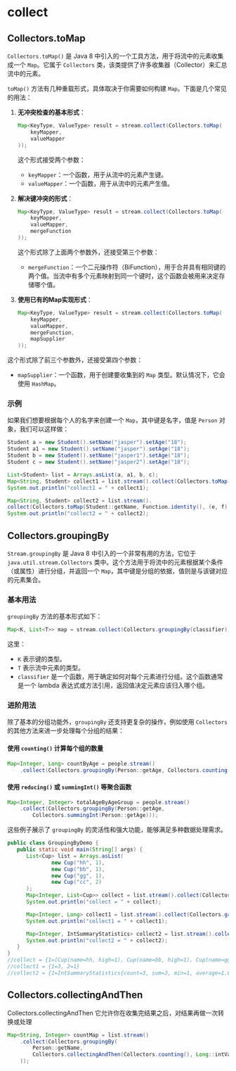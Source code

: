 # collect

## Collectors.toMap

`Collectors.toMap()` 是 Java 8 中引入的一个工具方法，用于将流中的元素收集成一个 `Map`。它属于 `Collectors` 类，该类提供了许多收集器（Collector）来汇总流中的元素。

`toMap()` 方法有几种重载形式，具体取决于你需要如何构建 `Map`。下面是几个常见的用法：

1. **无冲突检查的基本形式**：
   ```java
   Map<KeyType, ValueType> result = stream.collect(Collectors.toMap(
       keyMapper,
       valueMapper
   ));
   ```
   这个形式接受两个参数：
    - `keyMapper`：一个函数，用于从流中的元素产生键。
    - `valueMapper`：一个函数，用于从流中的元素产生值。

2. **解决键冲突的形式**：
   ```java
   Map<KeyType, ValueType> result = stream.collect(Collectors.toMap(
       keyMapper,
       valueMapper,
       mergeFunction
   ));
   ```
   这个形式除了上面两个参数外，还接受第三个参数：
    - `mergeFunction`：一个二元操作符（BiFunction），用于合并具有相同键的两个值。当流中有多个元素映射到同一个键时，这个函数会被用来决定存储哪个值。

3. **使用已有的Map实现形式**：
   ```java
   Map<KeyType, ValueType> result = stream.collect(Collectors.toMap(
       keyMapper,
       valueMapper,
       mergeFunction,
       mapSupplier
   ));
   ```
这个形式除了前三个参数外，还接受第四个参数：
- `mapSupplier`：一个函数，用于创建要收集到的 `Map` 类型。默认情况下，它会使用 `HashMap`。

### 示例

如果我们想要根据每个人的名字来创建一个 `Map`，其中键是名字，值是 `Person` 对象，我们可以这样做：

``` java
Student a = new Student().setName("jasper").setAge("18");
Student a1 = new Student().setName("jasper").setAge("18");
Student b = new Student().setName("jasper1").setAge("18");
Student c = new Student().setName("jasper2").setAge("18");

List<Student> list = Arrays.asList(a, a1, b, c);
Map<String, Student> collect1 = list.stream().collect(Collectors.toMap(Student::getName, Function.identity(), (e, f) -> e));
System.out.println("collect1 = " + collect1);

Map<String, Student> collect2 = list.stream().
collect(Collectors.toMap(Student::getName, Function.identity(), (e, f) -> e,LinkedHashMap::new));
System.out.println("collect2 = " + collect2);

```


## Collectors.groupingBy

`Stream.groupingBy` 是 Java 8 中引入的一个非常有用的方法，它位于 `java.util.stream.Collectors` 类中。这个方法用于将流中的元素根据某个条件（或属性）进行分组，并返回一个 `Map`，其中键是分组的依据，值则是与该键对应的元素集合。

### 基本用法

`groupingBy` 方法的基本形式如下：

```java
Map<K, List<T>> map = stream.collect(Collectors.groupingBy(classifier));
```

这里：
- `K` 表示键的类型。
- `T` 表示流中元素的类型。
- `classifier` 是一个函数，用于确定如何对每个元素进行分组。这个函数通常是一个 lambda 表达式或方法引用，返回值决定元素应该归入哪个组。

### 进阶用法

除了基本的分组功能外，`groupingBy` 还支持更复杂的操作，例如使用 `Collectors` 的其他方法来进一步处理每个分组的结果：

#### 使用 `counting()` 计算每个组的数量

```java
Map<Integer, Long> countByAge = people.stream()
    .collect(Collectors.groupingBy(Person::getAge, Collectors.counting()));
```
#### 使用 `reducing()` 或 `summingInt()` 等聚合函数

```java
Map<Integer, Integer> totalAgeByAgeGroup = people.stream()
    .collect(Collectors.groupingBy(Person::getAge, 
        Collectors.summingInt(Person::getAge)));
```
这些例子展示了 `groupingBy` 的灵活性和强大功能，能够满足多种数据处理需求。

```java
public class GroupingByDemo {
   public static void main(String[] args) {
      List<Cup> list = Arrays.asList(
              new Cup("hh", 1),
              new Cup("bb", 1),
              new Cup("gg", 1),
              new Cup("cc", 2)
      );
      Map<Integer, List<Cup>> collect = list.stream().collect(Collectors.groupingBy(Cup::getHigh));
      System.out.println("collect = " + collect);

      Map<Integer, Long> collect1 = list.stream().collect(Collectors.groupingBy(Cup::getHigh, Collectors.counting()));
      System.out.println("collect1 = " + collect1);

      Map<Integer, IntSummaryStatistics> collect2 = list.stream().collect(Collectors.groupingBy(Cup::getHigh, Collectors.summarizingInt(Cup::getHigh)));
      System.out.println("collect2 = " + collect2);
   }
}
//collect = {1=[Cup(name=hh, high=1), Cup(name=bb, high=1), Cup(name=gg, high=1)], 2=[Cup(name=cc, high=2)]}
//collect1 = {1=3, 2=1}
//collect2 = {1=IntSummaryStatistics{count=3, sum=3, min=1, average=1.000000, max=1}, 2=IntSummaryStatistics{count=1, sum=2, min=2, average=2.000000, max=2}}
```

## Collectors.collectingAndThen
Collectors.collectingAndThen 它允许你在收集完结果之后，对结果再做一次转换或处理

```java
Map<String, Integer> countMap = list.stream()
    .collect(Collectors.groupingBy(
        Person::getName,
        Collectors.collectingAndThen(Collectors.counting(), Long::intValue)
    ));
```